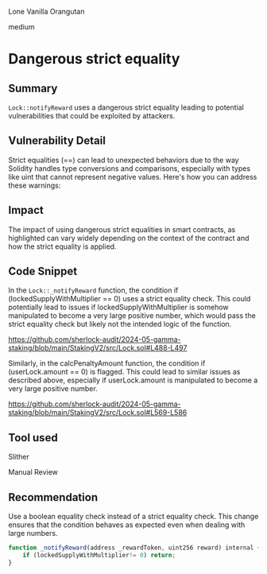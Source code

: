 Lone Vanilla Orangutan

medium

# Dangerous strict equality

## Summary
`Lock::notifyReward` uses a dangerous strict equality leading to potential vulnerabilities that could be exploited by attackers.

## Vulnerability Detail
Strict equalities (==) can lead to unexpected behaviors due to the way Solidity handles type conversions and comparisons, especially with types like uint that cannot represent negative values. Here's how you can address these warnings:

## Impact
The impact of using dangerous strict equalities in smart contracts, as highlighted can vary widely depending on the context of the contract and how the strict equality is applied.

## Code Snippet
In the `Lock::_notifyReward` function, the condition if (lockedSupplyWithMultiplier == 0) uses a strict equality check. This could potentially lead to issues if lockedSupplyWithMultiplier is somehow manipulated to become a very large positive number, which would pass the strict equality check but likely not the intended logic of the function.

https://github.com/sherlock-audit/2024-05-gamma-staking/blob/main/StakingV2/src/Lock.sol#L488-L497

Similarly, in the calcPenaltyAmount function, the condition if (userLock.amount == 0) is flagged. This could lead to similar issues as described above, especially if userLock.amount is manipulated to become a very large positive number.

https://github.com/sherlock-audit/2024-05-gamma-staking/blob/main/StakingV2/src/Lock.sol#L569-L586

## Tool used
Slither

Manual Review

## Recommendation
Use a boolean equality check instead of a strict equality check. This change ensures that the condition behaves as expected even when dealing with large numbers.

```javascript
function _notifyReward(address _rewardToken, uint256 reward) internal {
    if (lockedSupplyWithMultiplier!= 0) return;
}
```

